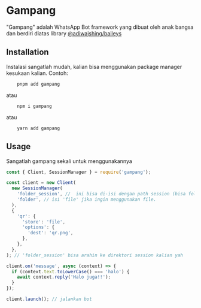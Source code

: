 # Gampang

"Gampang" adalah WhatsApp Bot framework yang dibuat oleh anak bangsa dan berdiri diatas library [@adiwajshing/baileys](https://npmjs.com/package/@adiwajshing/baileys)

## Installation

Instalasi sangatlah mudah, kalian bisa menggunakan package manager kesukaan kalian. Contoh:

```
    pnpm add gampang
```

atau

```
    npm i gampang
```

atau

```
    yarn add gampang
```

## Usage

Sangatlah gampang sekali untuk menggunakannya

```js
const { Client, SessionManager } = require('gampang');

const client = new Client(
  new SessionManager(
    'folder_session', //  ini bisa di-isi dengan path session (bisa folder, dan file)
    'folder', // isi 'file' jika ingin menggunakan file.
  ),
  {
    'qr': {
      'store': 'file',
      'options': {
        'dest': 'qr.png',
      },
    },
  },
); // 'folder_session' bisa arahin ke direktori session kalian yah

client.on('message', async (context) => {
  if (context.text.toLowerCase() === 'halo') {
    await context.reply('Halo juga!!');
  }
});

client.launch(); // jalankan bot
```
